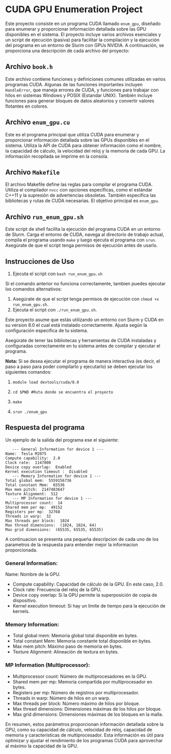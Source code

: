 # CUDA GPU Enumeration Project

Este proyecto consiste en un programa CUDA llamado `enum_gpu`, diseñado para enumerar y proporcionar información detallada sobre las GPU disponibles en el sistema. El proyecto incluye varios archivos esenciales y un script de ejecución (pasiva) para facilitar la compilación y la ejecución del programa en un entorno de Slurm con GPUs NVIDIA. A continuación, se proporciona una descripción de cada archivo del proyecto:

## Archivo `book.h`

Este archivo contiene funciones y definiciones comunes utilizadas en varios programas CUDA. Algunas de las funciones importantes incluyen `HandleError`, que maneja errores de CUDA, y funciones para trabajar con hilos en sistemas Windows y POSIX (Estandar UNIX). También incluye funciones para generar bloques de datos aleatorios y convertir valores flotantes en colores.

## Archivo `enum_gpu.cu`

Este es el programa principal que utiliza CUDA para enumerar y proporcionar información detallada sobre las GPUs disponibles en el sistema. Utiliza la API de CUDA para obtener información como el nombre, la capacidad de cálculo, la velocidad del reloj y la memoria de cada GPU. La información recopilada se imprime en la consola.

## Archivo `Makefile`

El archivo Makefile define las reglas para compilar el programa CUDA. Utiliza el compilador `nvcc` con opciones específicas, como el estándar C++11 y la supresión de advertencias obsoletas. También especifica las bibliotecas y rutas de CUDA necesarias. El objetivo principal es `enum_gpu`.

## Archivo `run_enum_gpu.sh`

Este script de shell facilita la ejecución del programa CUDA en un entorno de Slurm. Carga el entorno de CUDA, navega al directorio de trabajo actual, compila el programa usando `make` y luego ejecuta el programa con `srun`. Asegúrate de que el script tenga permisos de ejecución antes de usarlo.

## Instrucciones de Uso

1. Ejecuta el script con `bash run_enum_gpu.sh`

Si el comando anterior no funciona correctamente, tambien puedes ejecutar los comandos alternativos:

1. Asegúrate de que el script tenga permisos de ejecución con `chmod +x run_enum_gpu.sh`.
2. Ejecuta el script con `./run_enum_gpu.sh`.

Este proyecto asume que estás utilizando un entorno con Slurm y CUDA en su version 8.0 el cual está instalado correctamente. Ajusta según la configuración específica de tu sistema.

Asegúrate de tener las bibliotecas y herramientas de CUDA instaladas y configuradas correctamente en tu sistema antes de compilar y ejecutar el programa.

**Nota:** Si se desea ejecutar el programa de manera interactiva (es decir, el paso a paso para poder compilarlo y ejecutarlo) se deben ejecutar los siguientes comandos:

1. `module load devtools/cuda/8.0`

2. `cd $PWD #Ruta donde se encuentra el proyecto`

3. `make`

4. `srun ./enum_gpu`


## Respuesta del programa

Un ejemplo de la salida del programa ese el siguiente:

```plaintext
   --- General Information for device 1 ---
Name:  Tesla M2075
Compute capability:  2.0
Clock rate:  1147000
Device copy overlap:  Enabled
Kernel execution timeout :  Disabled
   --- Memory Information for device 1 ---
Total global mem:  5559156736
Total constant Mem:  65536
Max mem pitch:  2147483647
Texture Alignment:  512
   --- MP Information for device 1 ---
Multiprocessor count:  14
Shared mem per mp:  49152
Registers per mp:  32768
Threads in warp:  32
Max threads per block:  1024
Max thread dimensions:  (1024, 1024, 64)
Max grid dimensions:  (65535, 65535, 65535)
```

A continuacion se presenta una pequeña descripcion de cada uno de los parametros de la respuesta para entender mejor la informacion proporcionada.

### General Information:
  Name: Nombre de la GPU.   
  - Compute capability: Capacidad de cálculo de la GPU. En este caso, 2.0.
  - Clock rate: Frecuencia del reloj de la GPU.
  - Device copy overlap: Si la GPU permite la superposición de copia de dispositivo.
  - Kernel execution timeout: Si hay un límite de tiempo para la ejecución de kernels.

### Memory Information:
  - Total global mem: Memoria global total disponible en bytes.
  - Total constant Mem: Memoria constante total disponible en bytes.
  - Max mem pitch: Máximo paso de memoria en bytes.
  - Texture Alignment: Alineación de textura en bytes.

### MP Information (Multiprocessor):
  - Multiprocessor count: Número de multiprocesadores en la GPU.
  - Shared mem per mp: Memoria compartida por multiprocesador en bytes.
  - Registers per mp: Número de registros por multiprocesador.
  - Threads in warp: Número de hilos en un warp.
  - Max threads per block: Número máximo de hilos por bloque.
  - Max thread dimensions: Dimensiones máximas de los hilos por bloque.
  - Max grid dimensions: Dimensiones máximas de los bloques en la malla.


En resumen, estos parámetros proporcionan información detallada sobre la GPU, como su capacidad de cálculo, velocidad de reloj, capacidad de memoria y características de multiprocesador. Esta información es útil para optimizar y ajustar el rendimiento de los programas CUDA para aprovechar al máximo la capacidad de la GPU.
